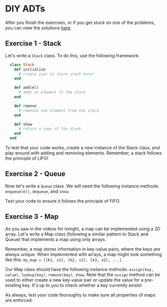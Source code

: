 # DIY ADTs

After you finish the exercises, or if you get stuck on one of the problems, you can view the solutions [here][adt-solutions].

[adt-solutions]: ../solution/abstract_data_types.rb

## Exercise 1 - Stack

Let's write a `Stack` class.  To do this, use the following framework:

```ruby
  class Stack
    def initialize
      # create ivar to store stack here!
    end

    def add(el)
      # adds an element to the stack
    end

    def remove
      # removes one element from the stack
    end

    def show
      # return a copy of the stack
    end
  end
```

To test that your code works, create a new instance of the Stack class, and play around with adding and removing elements.  Remember, a stack follows the principle of LIFO!


## Exercise 2 - Queue

Now let's write a `Queue` class.  We will need the following instance methods: `enqueue(el)`, `dequeue`, and `show`.  

Test your code to ensure it follows the principle of FIFO.


## Exercise 3 - Map

As you saw in the videos for tonight, a map can be implemented using a 2D array.  Let's write a Map class (following a similar pattern to Stack and Queue) that implements a map using only arrays.  

Remember, a map stores information in key-value pairs, where the keys are always unique.  When implemented with arrays, a map might look something like this: `my_map = [[k1, v1], [k2, v2], [k3, v2], ...]`.  

Our Map class should have the following instance methods: `assign(key, value)`, `lookup(key)`, `remove(key)`, `show`.  Note that the `assign` method can be used to either create a new key-value pair or update the value for a pre-existing key.  It's up to you to check whether a key currently exists!

As always, test your code thoroughly to make sure all properties of maps are enforced.   
